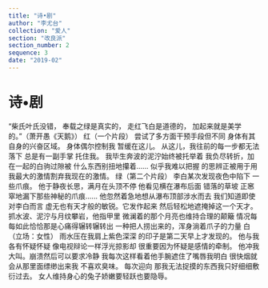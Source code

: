 ```yaml
---
title: "诗•剧"
author: "李尤台"
collection: "爱人"
section: "改良派"
section_number: 2
sequence: 3
date: "2019-02"
---
```


# 诗•剧

“柴氏叶氏没错，
奉载之绿是真实的，
走红飞白是道德的，
加起来就是美学的。”（萧开愚《天鹅》）
红（一个片段）
尝试了多方面干预手段但不同
身体有其自身的兴奋区域。
身体偶尔控制我
暂缓在这儿。
从这儿，我往前的每一步都无法落下
总是有一副手掌
托住我。
我毕生奔波的泥泞始终被托举着
我负尽转折，加在一起的白驹过隙被
什么东西别扭地攥着......
似乎我难以把握
的思辨正被用于用我最大的激情割弃我现在的激情。
绿（第二个片段）
李白某次发现夜色中陷下
一些爪痕。
他于静夜长思，满月在头顶不停
他看见横在瀑布后面
错落的草坡
正窸窣地漏下那些神秘的爪痕......
他忽然着急地想从瀑布顶部涉水而去
我们知道即使对李白而言
虚无也有天才般的敏锐。它发作起来
然后轻松地遮掩掉这一个天才。
抓水波、泥泞与月纹攀岩，他指甲里
微澜着的那个月亮也维持合理的颠簸
情况每每如此恰恰那是心痛得辗转辗转出
一种把人捞出来的，浑身淌着爪子的力量
白（立场：女性）
雨水压在我肩上紫色深深
的印子是第二天早上才发现的。
他与我各有怀疑怀疑
像电视辩论一样浮光掠影却
很重要因为怀疑是感情的牵制。
他冲我大叫。崩溃然后可以要求冷静
我每次这样看着他手腕遮住了嘴唇我明白
很快烟就会从那里面缥缈出来我
不喜欢臭味。 每次迎向
那我无法捉摸的东西我只好细细敷衍过去。
女人维持身心的兔子娇嫩要轻跃也要隐辱。
